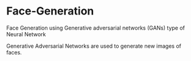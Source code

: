 # Face-Generation
Face Generation using Generative adversarial networks (GANs) type of Neural Network

Generative Adversarial Networks are used to generate new images of faces.
